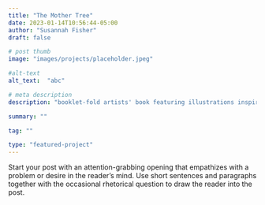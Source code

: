 ```yaml
---
title: "The Mother Tree"
date: 2023-01-14T10:56:44-05:00
author: "Susannah Fisher"
draft: false

# post thumb
image: "images/projects/placeholder.jpeg"

#alt-text
alt_text:  "abc"

# meta description
description: "booklet-fold artists' book featuring illustrations inspired by Suzanne Simard's book and TEDtalk The Mother Tree. Mixed media illustrations on printmaking paper."

summary: ""

tag: ""

type: "featured-project"
---
```


Start your post with an attention-grabbing opening that empathizes with a problem or desire in the reader’s mind. Use short sentences and paragraphs together with the occasional rhetorical question to draw the reader into the post. 

